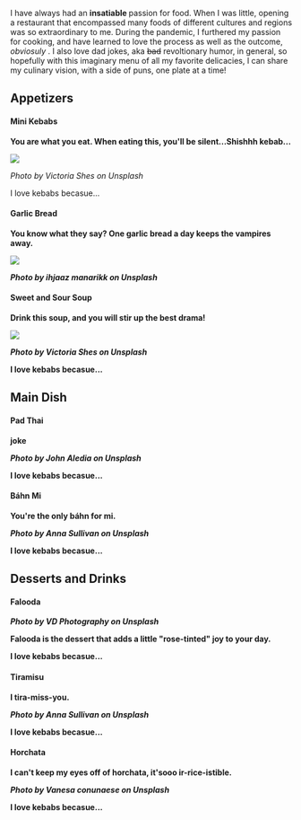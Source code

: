 <html>
  <head>
    <title> My Dream Menu </title>
     <p> I have always had an <strong> insatiable </strong> passion for food. When I was little, opening a restaurant that encompassed many foods of different cultures and regions was so extraordinary to me. During the pandemic, I furthered my passion for cooking, and have learned to love the process as well as the outcome, <em> obviosuly </em>. I also love dad jokes, aka <s>bad</s> revoltionary humor, in general, so hopefully with this imaginary menu of all my favorite delicacies, I can share my culinary vision, with a side of puns, one plate at a time! </p>
  </head>
  <body>
    <h2> Appetizers </h2>
    <h4> Mini Kebabs </h4>
    <p> <strong> You are what you eat. When eating this, you'll be silent...Shishhh kebab... </strong> </p>
    <img
      src="https://images.unsplash.com/photo-1555939594-58d7cb561ad1?ixlib=rb-4.0.3&ixid=M3wxMjA3fDB8MHxwaG90by1wYWdlfHx8fGVufDB8fHx8fA%3D%3D&auto=format&fit=crop&w=1974&q=80"
    />
    <p> <em> Photo by Victoria Shes on Unsplash </em> </p>
       <p>I love kebabs becasue...</p>
    <h4> Garlic Bread </h4>
    <p> <strong> You know what they say? One garlic bread a day keeps the vampires away. <strong> </p>
    <img
      src="https://images.unsplash.com/photo-1587676353811-1708ddf47031?ixlib=rb-4.0.3&ixid=M3wxMjA3fDB8MHxwaG90by1wYWdlfHx8fGVufDB8fHx8fA%3D%3D&auto=format&fit=crop&w=2157&q=80"
    />
      <p> <em> Photo by ihjaaz manarikk on Unsplash </em> </p>
    <h4> Sweet and Sour Soup </h4>
    <p> <strong> Drink this soup, and you will stir up the best drama! </strong> </p>
    <img
      src=
    />
      <p> <em> Photo by Victoria Shes on Unsplash </em> </p>
       <p>I love kebabs becasue...</p>
    <h2> Main Dish </h2>
    <h4> Pad Thai </h4>
    <p> <strong> joke </strong> </p>
      <p> <em> Photo by John Aledia on Unsplash </em> </p>
       <p>I love kebabs becasue...</p>
    <h4> Báhn Mi </h4>
       <p> <strong> You're the only báhn for mi. </strong> </p>
      <p> <em> Photo by Anna Sullivan on Unsplash </em> </p>
       <p>I love kebabs becasue...</p>
    <h2> Desserts and Drinks </h2>
    <h4> Falooda </h4>
       <p> <em> Photo by VD Photography on Unsplash </em> </p>
    <p> <strong> Falooda is the dessert that adds a little "rose-tinted" joy to your day. </strong> </p>
      <p>I love kebabs becasue...</p>
    <h4> Tiramisu </h4>
    <p> <strong> I tira-miss-you. </strong> </p>
       <p> <em> Photo by Anna Sullivan on Unsplash </em> </p>
       <p>I love kebabs becasue...</p>
       <h4> Horchata </h4>
          <p> <strong> I can't keep my eyes off of horchata, it'sooo ir-rice-istible. </strong> </p>
      <p> <em> Photo by Vanesa conunaese on Unsplash </em> </p>
       <p>I love kebabs becasue...</p>
  </body>
</html>
